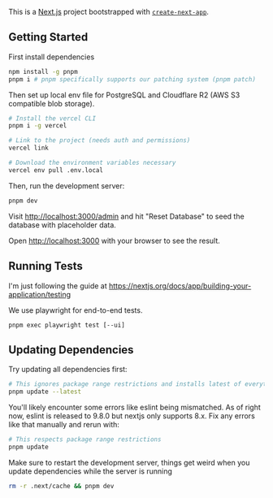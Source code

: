 This is a [Next.js](https://nextjs.org/) project bootstrapped with [`create-next-app`](https://github.com/vercel/next.js/tree/canary/packages/create-next-app).

## Getting Started

First install dependencies

```bash
npm install -g pnpm
pnpm i # pnpm specifically supports our patching system (pnpm patch)
```

Then set up local env file for PostgreSQL and Cloudflare R2 (AWS S3 compatible blob storage).

```bash
# Install the vercel CLI
pnpm i -g vercel

# Link to the project (needs auth and permissions)
vercel link

# Download the environment variables necessary
vercel env pull .env.local
```

Then, run the development server:

```bash
pnpm dev
```

Visit [http://localhost:3000/admin](http://localhost:3000/admin) and hit "Reset Database" to seed the database with placeholder data.

Open [http://localhost:3000](http://localhost:3000) with your browser to see the result.

## Running Tests

I'm just following the guide at https://nextjs.org/docs/app/building-your-application/testing

We use playwright for end-to-end tests.

```
pnpm exec playwright test [--ui]
```

## Updating Dependencies

Try updating all dependencies first:

```bash
# This ignores package range restrictions and installs latest of everything
pnpm update --latest
```

You'll likely encounter some errors like eslint being mismatched.  As of right now, eslint is released to 9.8.0 but nextjs only supports 8.x.  Fix any errors like that manually and rerun with:

```bash
# This respects package range restrictions
pnpm update
```

Make sure to restart the development server, things get weird when you update dependencies while the server is running
```bash
rm -r .next/cache && pnpm dev
```